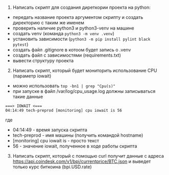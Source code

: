 1) Написать скрипт для создания диреткории проекта на python:
- передать название проекта аргументом скрипту и создать директорию с таким же именем
- проверить наличие python3 и python3-venv на машине
- создать venv (команда ```python3 -m venv .venv```)
- установить зависимости (```python3 -m pip install pylint black pytest```)
- создать файл .gitignore в котоом будет запись о .venv
- создать файл с зависимостями (requirements.txt)
- вывести структуру проекта
2) Написать скрипт, который будет мониторить использование CPU (параметр iowait)
- можно использовать ```top -bn1 | grep "Cpu(s)"```
- при запуске в файл /var/log/cpu_usage.log должны записываться такие данные
```
===> IOWAIT <===
04:14:49 tech-preprod [monitoring] cpu iowait is 56 
```
где
- 04:14:49 - время запуска скрипта
- tech-preprod - имя машины (получить командой hostname)
- [monitoring] cpu iowait is - просто текст
- 56 - значение iowait, полученное в ходе работы скрипта
3) Написать скрипт, который с помощью curl получит данные с адреса https://api.coindesk.com/v1/bpi/currentprice/BTC.json и выведет только курс биткоина (bpi.USD.rate)
